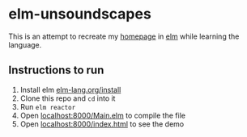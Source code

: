 # elm-unsoundscapes

This is an attempt to recreate my [homepage](http://unsoundscapes.com) in [elm](http://elm-lang.org/) while learning the language.

## Instructions to run

1. Install elm [elm-lang.org/install](http://elm-lang.org/install)
2. Clone this repo and `cd` into it
3. Run `elm reactor`
4. Open [localhost:8000/Main.elm](http://localhost:8000/Main.elm) to compile the file
5. Open [localhost:8000/index.html](localhost:8000/index.html) to see the demo

